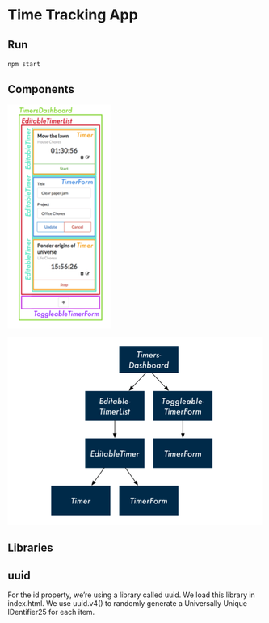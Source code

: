 # Time Tracking App

## Run

```bash
npm start
```

## Components

![components](./docs/images/components.png "Components")

![components treee](./docs/images/components-tree.png "Components Tree")

## Libraries

## uuid

For the id property, we’re using a library called uuid. We load this library in index.html. We use uuid.v4() to randomly generate a Universally Unique IDentifier25 for each item.
